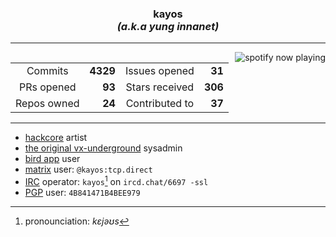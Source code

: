 <div align="center">
 <h3> kayos <i><br />(a.k.a yung innanet)</i> </h3>

---

</div>

<img alt="spotify now playing" align="right" src="https://spotify-recently-played-readme.vercel.app/api?user=t3wbn08kl3uunq96785bd2sl9&unique=1&width=400">

<div align="center">

  |  |  |  |  |
  |:---------:|------:|:---------:|------:|
  | Commits | **4329** | Issues opened | **31** |
  | PRs opened | **93** | Stars received | **306** |
  | Repos owned | **24** | Contributed to | **37** |

</div>

---

  - [hackcore](https://soundcloud.com/queed-inc) artist <br /> 
  - [the original vx-underground](https://vxug.fakedoma.in) sysadmin <br />
  - [bird app](https://twitter.com/yunginnanet) user <br />
  - [matrix](https://www.matrix.org/) user: `@kayos:tcp.direct` <br />
  - [IRC](https://github.com/ergochat/ergo) operator: `kayos`[^1] on `ircd.chat/6697 -ssl` <br />
  - [PGP](https://pgp.mit.edu/pks/lookup?op=get&search=0x4B841471B4BEE979) user: `4B841471B4BEE979` <br />

[^1]: pronounciation: <i>kɛjəʊs</i>
